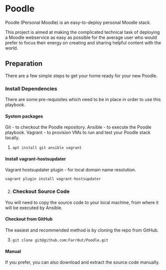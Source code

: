 # Poodle
Poodle (Personal Moodle) is an easy-to-deploy personal Moodle stack.

This project is aimed at making the complicated technical task of deploying a Moodle webservice as easy as possible for the average user who would prefer to focus their energy on creating and sharing helpful content with the world.

## Preparation

There are a few simple steps to get your home ready for your new Poodle.

### Install Dependencies
There are some pre-requisites which need to be in place in order to use this playbook.

#### System packages

Git - to checkout the Poodle repository.
Ansible - to execute the Poodle playbook.
Vagrant - to provision VMs to run and test your Poodle stack locally.

1. ``` apt install git ansible vagrant ```

#### Install vagrant-hostsupdater
Vagrant hostsupdater plugin - for local domain name resolution.

``` vagrant plugin install vagrant-hostsupdater ```

2. ### Checkout Source Code

You will need to copy the source code to your local machine, from where it will be executed by Ansible.

#### Checkout from GitHub
The easiest and recommended method is by cloning the repo from GitHub.

3. ``` git clone git@github.com:FarrOut/Poodle.git ```

#### Manual
If you prefer, you can also download and extract the source code manually.
